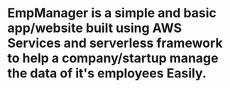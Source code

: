 # EmpManager is a simple and basic app/website built using AWS Services and serverless framework to help a company/startup manage the data of it's employees Easily. 
